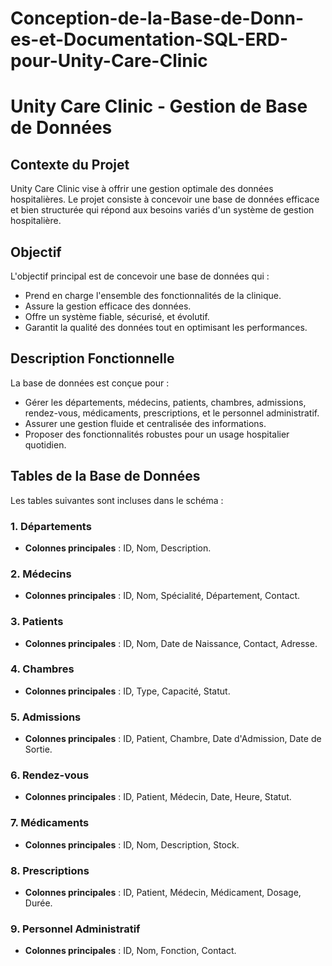 # Conception-de-la-Base-de-Donn-es-et-Documentation-SQL-ERD-pour-Unity-Care-Clinic
# Unity Care Clinic - Gestion de Base de Données

## Contexte du Projet
Unity Care Clinic vise à offrir une gestion optimale des données hospitalières. Le projet consiste à concevoir une base de données efficace et bien structurée qui répond aux besoins variés d'un système de gestion hospitalière.

## Objectif
L'objectif principal est de concevoir une base de données qui :
- Prend en charge l'ensemble des fonctionnalités de la clinique.
- Assure la gestion efficace des données.
- Offre un système fiable, sécurisé, et évolutif.
- Garantit la qualité des données tout en optimisant les performances.

## Description Fonctionnelle
La base de données est conçue pour :
- Gérer les départements, médecins, patients, chambres, admissions, rendez-vous, médicaments, prescriptions, et le personnel administratif.
- Assurer une gestion fluide et centralisée des informations.
- Proposer des fonctionnalités robustes pour un usage hospitalier quotidien.

## Tables de la Base de Données
Les tables suivantes sont incluses dans le schéma :

### 1. Départements
- **Colonnes principales** : ID, Nom, Description.

### 2. Médecins
- **Colonnes principales** : ID, Nom, Spécialité, Département, Contact.

### 3. Patients
- **Colonnes principales** : ID, Nom, Date de Naissance, Contact, Adresse.

### 4. Chambres
- **Colonnes principales** : ID, Type, Capacité, Statut.

### 5. Admissions
- **Colonnes principales** : ID, Patient, Chambre, Date d'Admission, Date de Sortie.

### 6. Rendez-vous
- **Colonnes principales** : ID, Patient, Médecin, Date, Heure, Statut.

### 7. Médicaments
- **Colonnes principales** : ID, Nom, Description, Stock.

### 8. Prescriptions
- **Colonnes principales** : ID, Patient, Médecin, Médicament, Dosage, Durée.

### 9. Personnel Administratif
- **Colonnes principales** : ID, Nom, Fonction, Contact.

